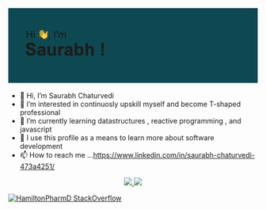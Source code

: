 <img src="https://github.com/saurabhchaturvedy/saurabhchaturvedy/blob/main/header.png">


- 👋 Hi, I’m Saurabh Chaturvedi
- 👀 I’m interested in continuosly upskill myself and become T-shaped professional
- 🌱 I’m currently learning datastructures , reactive programming , and javascript
- 💞️ I use this profile as a means to learn more about software development  
- 📫 How to reach me ...https://www.linkedin.com/in/saurabh-chaturvedi-473a4251/


<p align="center">
  <a href="https://github.com/amandewatnitrr">
    <img height="180em" src="https://github-readme-stats.vercel.app/api?username=saurabhchaturvedy&count_private=true&show_icons=true&theme=algolia&&include_all_commits=true"/>
    <img height="180em" src="https://github-readme-stats-eight-theta.vercel.app/api/top-langs/?username=saurabhchaturvedy&hide=html,css,javascript&layout=compact&langs_count=8&theme=algolia"/>
  </a>
</p>  
  
  [![HamiltonPharmD StackOverflow](https://stackoverflow-badge.vercel.app/?userID=4193280)](https://stackoverflow.com/users/14122375/https://stackoverflow.com/users/4193280/saurabh-chaturvedi)
  
